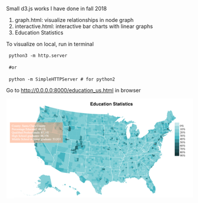 
Small d3.js works I have done in fall 2018

1. graph.html: visualize relationships in node graph
2. interactive.html: interactive bar charts with linear graphs
3. Education Statistics

To visualize on local, run in terminal
```
 python3 -m http.server

 #or

 python -m SimpleHTTPServer # for python2
 ```
Go to http://0.0.0.0:8000/education_us.html in browser

![alt text](education_us.png)
